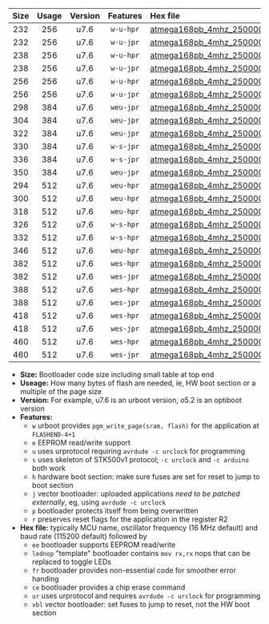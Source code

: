 |Size|Usage|Version|Features|Hex file|
|:-:|:-:|:-:|:-:|:--|
|232|256|u7.6|`w-u-hpr`|[atmega168pb_4mhz_250000bps_ur.hex](https://raw.githubusercontent.com/stefanrueger/urboot/main/atmega168pb_4mhz_250000bps_ur.hex)|
|232|256|u7.6|`w-u-jpr`|[atmega168pb_4mhz_250000bps_ur_vbl.hex](https://raw.githubusercontent.com/stefanrueger/urboot/main/atmega168pb_4mhz_250000bps_ur_vbl.hex)|
|238|256|u7.6|`w-u-hpr`|[atmega168pb_4mhz_250000bps_lednop_ur.hex](https://raw.githubusercontent.com/stefanrueger/urboot/main/atmega168pb_4mhz_250000bps_lednop_ur.hex)|
|238|256|u7.6|`w-u-jpr`|[atmega168pb_4mhz_250000bps_lednop_ur_vbl.hex](https://raw.githubusercontent.com/stefanrueger/urboot/main/atmega168pb_4mhz_250000bps_lednop_ur_vbl.hex)|
|256|256|u7.6|`w-u-hpr`|[atmega168pb_4mhz_250000bps_lednop_fr_ur.hex](https://raw.githubusercontent.com/stefanrueger/urboot/main/atmega168pb_4mhz_250000bps_lednop_fr_ur.hex)|
|256|256|u7.6|`w-u-jpr`|[atmega168pb_4mhz_250000bps_lednop_fr_ur_vbl.hex](https://raw.githubusercontent.com/stefanrueger/urboot/main/atmega168pb_4mhz_250000bps_lednop_fr_ur_vbl.hex)|
|298|384|u7.6|`weu-jpr`|[atmega168pb_4mhz_250000bps_ee_ur_vbl.hex](https://raw.githubusercontent.com/stefanrueger/urboot/main/atmega168pb_4mhz_250000bps_ee_ur_vbl.hex)|
|304|384|u7.6|`weu-jpr`|[atmega168pb_4mhz_250000bps_ee_lednop_ur_vbl.hex](https://raw.githubusercontent.com/stefanrueger/urboot/main/atmega168pb_4mhz_250000bps_ee_lednop_ur_vbl.hex)|
|322|384|u7.6|`weu-jpr`|[atmega168pb_4mhz_250000bps_ee_lednop_fr_ur_vbl.hex](https://raw.githubusercontent.com/stefanrueger/urboot/main/atmega168pb_4mhz_250000bps_ee_lednop_fr_ur_vbl.hex)|
|330|384|u7.6|`w-s-jpr`|[atmega168pb_4mhz_250000bps_vbl.hex](https://raw.githubusercontent.com/stefanrueger/urboot/main/atmega168pb_4mhz_250000bps_vbl.hex)|
|336|384|u7.6|`w-s-jpr`|[atmega168pb_4mhz_250000bps_lednop_vbl.hex](https://raw.githubusercontent.com/stefanrueger/urboot/main/atmega168pb_4mhz_250000bps_lednop_vbl.hex)|
|350|384|u7.6|`weu-jpr`|[atmega168pb_4mhz_250000bps_ee_lednop_fr_ce_ur_vbl.hex](https://raw.githubusercontent.com/stefanrueger/urboot/main/atmega168pb_4mhz_250000bps_ee_lednop_fr_ce_ur_vbl.hex)|
|294|512|u7.6|`weu-hpr`|[atmega168pb_4mhz_250000bps_ee_ur.hex](https://raw.githubusercontent.com/stefanrueger/urboot/main/atmega168pb_4mhz_250000bps_ee_ur.hex)|
|300|512|u7.6|`weu-hpr`|[atmega168pb_4mhz_250000bps_ee_lednop_ur.hex](https://raw.githubusercontent.com/stefanrueger/urboot/main/atmega168pb_4mhz_250000bps_ee_lednop_ur.hex)|
|318|512|u7.6|`weu-hpr`|[atmega168pb_4mhz_250000bps_ee_lednop_fr_ur.hex](https://raw.githubusercontent.com/stefanrueger/urboot/main/atmega168pb_4mhz_250000bps_ee_lednop_fr_ur.hex)|
|326|512|u7.6|`w-s-hpr`|[atmega168pb_4mhz_250000bps.hex](https://raw.githubusercontent.com/stefanrueger/urboot/main/atmega168pb_4mhz_250000bps.hex)|
|332|512|u7.6|`w-s-hpr`|[atmega168pb_4mhz_250000bps_lednop.hex](https://raw.githubusercontent.com/stefanrueger/urboot/main/atmega168pb_4mhz_250000bps_lednop.hex)|
|346|512|u7.6|`weu-hpr`|[atmega168pb_4mhz_250000bps_ee_lednop_fr_ce_ur.hex](https://raw.githubusercontent.com/stefanrueger/urboot/main/atmega168pb_4mhz_250000bps_ee_lednop_fr_ce_ur.hex)|
|382|512|u7.6|`wes-hpr`|[atmega168pb_4mhz_250000bps_ee.hex](https://raw.githubusercontent.com/stefanrueger/urboot/main/atmega168pb_4mhz_250000bps_ee.hex)|
|382|512|u7.6|`wes-jpr`|[atmega168pb_4mhz_250000bps_ee_vbl.hex](https://raw.githubusercontent.com/stefanrueger/urboot/main/atmega168pb_4mhz_250000bps_ee_vbl.hex)|
|388|512|u7.6|`wes-hpr`|[atmega168pb_4mhz_250000bps_ee_lednop.hex](https://raw.githubusercontent.com/stefanrueger/urboot/main/atmega168pb_4mhz_250000bps_ee_lednop.hex)|
|388|512|u7.6|`wes-jpr`|[atmega168pb_4mhz_250000bps_ee_lednop_vbl.hex](https://raw.githubusercontent.com/stefanrueger/urboot/main/atmega168pb_4mhz_250000bps_ee_lednop_vbl.hex)|
|418|512|u7.6|`wes-hpr`|[atmega168pb_4mhz_250000bps_ee_lednop_fr.hex](https://raw.githubusercontent.com/stefanrueger/urboot/main/atmega168pb_4mhz_250000bps_ee_lednop_fr.hex)|
|418|512|u7.6|`wes-jpr`|[atmega168pb_4mhz_250000bps_ee_lednop_fr_vbl.hex](https://raw.githubusercontent.com/stefanrueger/urboot/main/atmega168pb_4mhz_250000bps_ee_lednop_fr_vbl.hex)|
|460|512|u7.6|`wes-hpr`|[atmega168pb_4mhz_250000bps_ee_lednop_fr_ce.hex](https://raw.githubusercontent.com/stefanrueger/urboot/main/atmega168pb_4mhz_250000bps_ee_lednop_fr_ce.hex)|
|460|512|u7.6|`wes-jpr`|[atmega168pb_4mhz_250000bps_ee_lednop_fr_ce_vbl.hex](https://raw.githubusercontent.com/stefanrueger/urboot/main/atmega168pb_4mhz_250000bps_ee_lednop_fr_ce_vbl.hex)|

- **Size:** Bootloader code size including small table at top end
- **Useage:** How many bytes of flash are needed, ie, HW boot section or a multiple of the page size
- **Version:** For example, u7.6 is an urboot version, o5.2 is an optiboot version
- **Features:**
  + `w` urboot provides `pgm_write_page(sram, flash)` for the application at `FLASHEND-4+1`
  + `e` EEPROM read/write support
  + `u` uses urprotocol requiring `avrdude -c urclock` for programming
  + `s` uses skeleton of STK500v1 protocol; `-c urclock` and `-c arduino` both work
  + `h` hardware boot section: make sure fuses are set for reset to jump to boot section
  + `j` vector bootloader: uploaded applications *need to be patched externally*, eg, using `avrdude -c urclock`
  + `p` bootloader protects itself from being overwritten
  + `r` preserves reset flags for the application in the register R2
- **Hex file:** typically MCU name, oscillator frequency (16 MHz default) and baud rate (115200 default) followed by
  + `ee` bootloader supports EEPROM read/write
  + `lednop` "template" bootloader contains `mov rx,rx` nops that can be replaced to toggle LEDs
  + `fr` bootloader provides non-essential code for smoother error handing
  + `ce` bootloader provides a chip erase command
  + `ur` uses urprotocol and requires `avrdude -c urclock` for programming
  + `vbl` vector bootloader: set fuses to jump to reset, not the HW boot section
